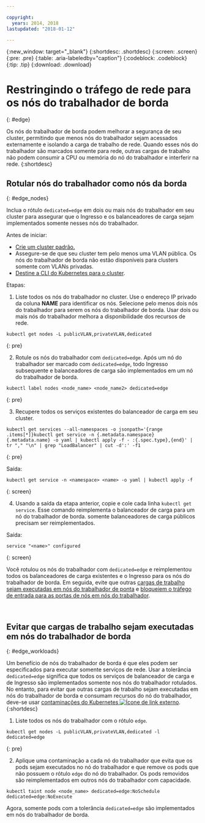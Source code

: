 ```yaml
---

copyright:
  years: 2014, 2018
lastupdated: "2018-01-12"

---
```


{:new_window: target="_blank"}
{:shortdesc: .shortdesc}
{:screen: .screen}
{:pre: .pre}
{:table: .aria-labeledby="caption"}
{:codeblock: .codeblock}
{:tip: .tip}
{:download: .download}

# Restringindo o tráfego de rede para os nós do trabalhador de borda
{: #edge}

Os nós do trabalhador de borda podem melhorar a segurança de seu cluster, permitindo que menos nós do trabalhador sejam acessados externamente e isolando a carga de trabalho de rede. Quando esses nós do trabalhador são marcados somente para rede, outras cargas de trabalho não podem consumir a CPU ou memória do nó do trabalhador e interferir na rede.
{:shortdesc}

## Rotular nós do trabalhador como nós da borda
{: #edge_nodes}

Inclua o rótulo `dedicated=edge` em dois ou mais nós do trabalhador em seu cluster para assegurar que o Ingresso e os balanceadores de carga sejam implementados somente nesses nós do trabalhador.

Antes de iniciar:

- [Crie um cluster padrão.](cs_clusters.html#clusters_cli)
- Assegure-se de que seu cluster tem pelo menos uma VLAN pública. Os nós do trabalhador de borda não estão disponíveis para clusters somente com VLANs privadas.
- [Destine a CLI do Kubernetes para o cluster](cs_cli_install.html#cs_cli_configure).

Etapas:

1. Liste todos os nós do trabalhador no cluster. Use o endereço IP privado da coluna **NAME** para identificar os nós. Selecione pelo menos dois nós do trabalhador para serem os nós do trabalhador de borda. Usar dois ou mais nós do trabalhador melhora a disponibilidade dos recursos de rede.

  ```
  kubectl get nodes -L publicVLAN,privateVLAN,dedicated
  ```
  {: pre}

2. Rotule os nós do trabalhador com `dedicated=edge`. Após um nó do trabalhador ser marcado com `dedicated=edge`, todo Ingresso subsequente e balanceadores de carga são implementados em um nó do trabalhador de borda.

  ```
  kubectl label nodes <node_name> <node_name2> dedicated=edge
  ```
  {: pre}

3. Recupere todos os serviços existentes do balanceador de carga em seu cluster.

  ```
  kubectl get services --all-namespaces -o jsonpath='{range .items[*]}kubectl get service -n {.metadata.namespace} {.metadata.name} -o yaml | kubectl apply -f - :{.spec.type},{end}' | tr "," "\n" | grep "LoadBalancer" | cut -d':' -f1
  ```
  {: pre}

  Saída:

  ```
  kubectl get service -n <namespace> <name> -o yaml | kubectl apply -f
  ```
  {: screen}

4. Usando a saída da etapa anterior, copie e cole cada linha `kubectl get service`. Esse comando reimplementa o balanceador de carga para um nó do trabalhador de borda. somente balanceadores de carga públicos precisam ser reimplementados.

  Saída:

  ```
  service "<name>" configured
  ```
  {: screen}

Você rotulou os nós do trabalhador com `dedicated=edge` e reimplementou todos os balanceadores de carga existentes e o Ingresso para os nós do trabalhador de borda. Em seguida, evite que outras [cargas de trabalho sejam executadas em nós do trabalhador de ponta](#edge_workloads) e [bloqueiem o tráfego de entrada para as portas de nós em nós do trabalhador](cs_network_policy.html#block_ingress).

<br />


## Evitar que cargas de trabalho sejam executadas em nós do trabalhador de borda
{: #edge_workloads}

Um benefício de nós do trabalhador de borda é que eles podem ser especificados para executar somente serviços de rede. Usar a tolerância `dedicated=edge` significa que todos os serviços de balanceador de carga e de Ingresso são implementados somente nos nós do trabalhador rotulados. No entanto, para evitar que outras cargas de trabalho sejam executadas em nós do trabalhador de borda e consumam recursos do nó do trabalhador, deve-se usar [contaminações do Kubernetes ![Ícone de link externo](../icons/launch-glyph.svg "Ícone de link externo")](https://kubernetes.io/docs/concepts/configuration/taint-and-toleration/).
{:shortdesc}

1. Liste todos os nós do trabalhador com o rótulo `edge`.

  ```
  kubectl get nodes -L publicVLAN,privateVLAN,dedicated -l dedicated=edge
  ```
  {: pre}

2. Aplique uma contaminação a cada nó do trabalhador que evita que os pods sejam executados no nó do trabalhador e que remove os pods que não possuem o rótulo `edge` do nó do trabalhador. Os pods removidos são reimplementados em outros nós do trabalhador com capacidade.

  ```
  kubectl taint node <node_name> dedicated=edge:NoSchedule dedicated=edge:NoExecute
  ```

Agora, somente pods com a tolerância `dedicated=edge` são implementados em nós do trabalhador de borda.
